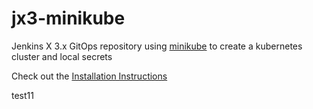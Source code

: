 # jx3-minikube

Jenkins X 3.x GitOps repository using [minikube](https://minikube.sigs.k8s.io/) to create a kubernetes cluster and local secrets

Check out the [Installation Instructions](https://jenkins-x.io/v3/admin/platforms/minikube/)

test11

